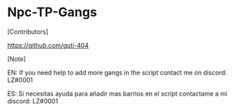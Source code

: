 # Npc-TP-Gangs

[Contributors]

https://github.com/guti-404

[Note]

EN: If you need help to add more gangs in the script contact me on discord: LZ#0001

ES: Si necesitas ayuda para añadir mas barrios en el script contactame a mi discord: LZ#0001

